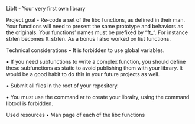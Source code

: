 Libft - Your very first own library


Project goal -
Re-code a set of the libc functions, as defined in their man. 
Your functions will need to present the same prototype and behaviors as the originals. 
Your functions’ names must be prefixed by “ft_”. For instance strlen becomes ft_strlen.
As a bonus I also worked on list functions.


Technical considerations
• It is forbidden to use global variables.

• If you need subfunctions to write a complex function, you should define these subfunctions as static to avoid publishing them with your library. 
  It would be a good habit to do this in your future projects as well.

• Submit all files in the root of your repository.

• You must use the command ar to create your librairy, using the command libtool is forbidden.


Used resources
• Man page of each of the libc functions
